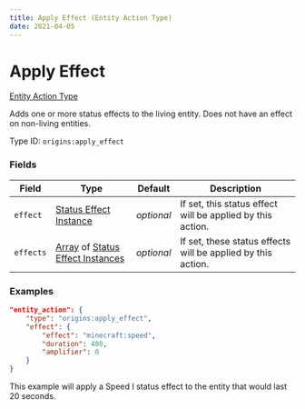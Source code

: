 ```yaml
---
title: Apply Effect (Entity Action Type)
date: 2021-04-05
---
```


# Apply Effect

[Entity Action Type](../entity_action_types.md)

Adds one or more status effects to the living entity. Does not have an effect on non-living entities.

Type ID: `origins:apply_effect`


### Fields

Field  | Type | Default | Description
-------|------|---------|-------------
`effect` | [Status Effect Instance](../data_types/status_effect_instance.md) | _optional_ | If set, this status effect will be applied by this action.
`effects` | [Array](../data_types/array.md) of [Status Effect Instances](../data_types/status_effect_instance.md) | _optional_ | If set, these status effects will be applied by this action.


### Examples

```json
"entity_action": {
    "type": "origins:apply_effect",
    "effect": {
        "effect": "minecraft:speed",
        "duration": 400,
        "amplifier": 0
    }
}
```

This example will apply a Speed I status effect to the entity that would last 20 seconds.
